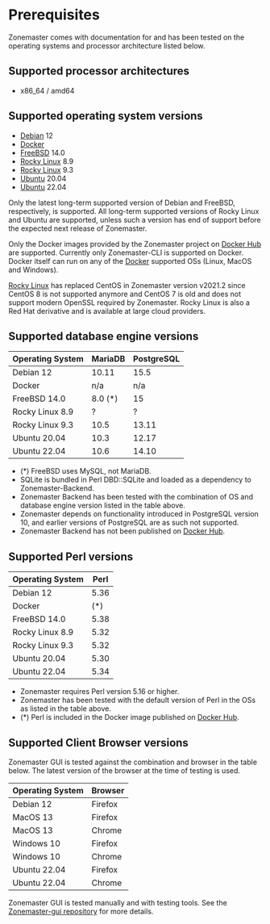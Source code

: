 # Prerequisites

Zonemaster comes with documentation for and has been tested on the operating systems
and processor architecture listed below.

## Supported processor architectures

* x86_64 / amd64

## Supported operating system versions

* [Debian] 12
* [Docker]
* [FreeBSD] 14.0
* [Rocky Linux] 8.9
* [Rocky Linux] 9.3
* [Ubuntu] 20.04
* [Ubuntu] 22.04

Only the latest long-term supported version of Debian and FreeBSD, respectively,
is supported. All long-term supported versions of Rocky Linux and Ubuntu are
supported, unless such a version has end of support before the expected next
release of Zonemaster.

Only the Docker images provided by the Zonemaster project on [Docker Hub] are
supported. Currently only Zonemaster-CLI is supported on Docker. Docker itself
can run on any of the [Docker] supported OSs (Linux, MacOS and Windows).

[Rocky Linux] has replaced CentOS in Zonemaster version v2021.2 since CentOS 8
is not supported anymore and CentOS 7 is old and does not support modern OpenSSL
required by Zonemaster. Rocky Linux is also a Red Hat derivative and is available
at large cloud providers.

## Supported database engine versions

Operating System | MariaDB | PostgreSQL
---------------- | --------| ---------------
Debian 12        | 10.11   | 15.5
Docker           | n/a     | n/a
FreeBSD 14.0     | 8.0 (*) | 15
Rocky Linux 8.9  | ?       | ?
Rocky Linux 9.3  | 10.5    | 13.11
Ubuntu 20.04     | 10.3    | 12.17
Ubuntu 22.04     | 10.6    | 14.10

* (*) FreeBSD uses MySQL, not MariaDB.
* SQLite is bundled in Perl DBD::SQLite and loaded as a dependency to
  Zonemaster-Backend.
* Zonemaster Backend has been tested with the combination of OS and database
  engine version listed in the table above.
* Zonemaster depends on functionality introduced in PostgreSQL version 10, and
  earlier versions of PostgreSQL are as such not supported.
* Zonemaster Backend has not been published on [Docker Hub].

## Supported Perl versions

Operating System | Perl
---------------- | ----
Debian 12        | 5.36
Docker           | (*)
FreeBSD 14.0     | 5.38
Rocky Linux 8.9  | 5.32
Rocky Linux 9.3  | 5.32
Ubuntu 20.04     | 5.30
Ubuntu 22.04     | 5.34

* Zonemaster requires Perl version 5.16 or higher.
* Zonemaster has been tested with the default version of Perl in the OSs as
  listed in the table above.
* (*) Perl is included in the Docker image published on [Docker Hub].

## Supported Client Browser versions

Zonemaster GUI is tested against the combination and browser in the table below.
The latest version of the browser at the time of testing is used.

Operating System | Browser
---------------- | -------
Debian 12        | Firefox
MacOS 13         | Firefox
MacOS 13         | Chrome
Windows 10       | Firefox
Windows 10       | Chrome
Ubuntu 22.04     | Firefox
Ubuntu 22.04     | Chrome

Zonemaster GUI is tested manually and with testing tools. See the
[Zonemaster-gui repository][Zonemaster-GUI] for more details.

[Debian]:                              https://www.debian.org/
[Docker Hub]:                          https://hub.docker.com/u/zonemaster
[Docker]:                              https://www.docker.com/get-started/
[FreeBSD]:                             https://www.freebsd.org/
[Rocky Linux]:                         https://rockylinux.org/
[Ubuntu]:                              https://ubuntu.com/
[Zonemaster-GUI]:                      https://github.com/zonemaster/zonemaster-gui
